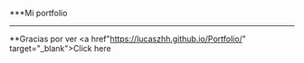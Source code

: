 ***Mi portfolio
***************************
**Gracias por ver
<a href"https://lucaszhh.github.io/Portfolio/" target="_blank">Click here</a>
